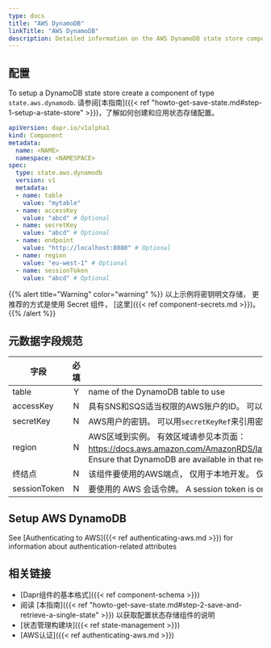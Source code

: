 ```yaml
---
type: docs
title: "AWS DynamoDB"
linkTitle: "AWS DynamoDB"
description: Detailed information on the AWS DynamoDB state store component
---
```


## 配置

To setup a DynamoDB state store create a component of type `state.aws.dynamodb`. 请参阅[本指南]({{< ref "howto-get-save-state.md#step-1-setup-a-state-store" >}})，了解如何创建和应用状态存储配置。

```yaml
apiVersion: dapr.io/v1alpha1
kind: Component
metadata:
  name: <NAME>
  namespace: <NAMESPACE>
spec:
  type: state.aws.dynamodb
  version: v1
  metadata:
  - name: table
    value: "mytable"
  - name: accessKey
    value: "abcd" # Optional
  - name: secretKey
    value: "abcd" # Optional
  - name: endpoint
    value: "http://localhost:8080" # Optional
  - name: region 
    value: "eu-west-1" # Optional
  - name: sessionToken
    value: "abcd" # Optional
```

{{% alert title="Warning" color="warning" %}}
以上示例将密钥明文存储， 更推荐的方式是使用 Secret 组件， [这里]({{< ref component-secrets.md >}})。
{{% /alert %}}

## 元数据字段规范

| 字段           | 必填 | 详情                                                                                                                                                                        | 示例                                           |
| ------------ |:--:| ------------------------------------------------------------------------------------------------------------------------------------------------------------------------- | -------------------------------------------- |
| table        | Y  | name of the DynamoDB table to use                                                                                                                                         | `"mytable"`                                  |
| accessKey    | N  | 具有SNS和SQS适当权限的AWS账户的ID。 可以用`secretKeyRef`来引用密钥。                                                                                                                           | `"AKIAIOSFODNN7EXAMPLE"`                     |
| secretKey    | N  | AWS用户的密钥。 可以用`secretKeyRef`来引用密钥。                                                                                                                                         | `"wJalrXUtnFEMI/K7MDENG/bPxRfiCYEXAMPLEKEY"` |
| region       | N  | AWS区域到实例。 有效区域请参见本页面：https://docs.aws.amazon.com/AmazonRDS/latest/UserGuide/Concepts.RegionsAndAvailabilityZones.html。 Ensure that DynamoDB are available in that region. | `"us-east-1"`                                |
| 终结点          | N  | 该组件要使用的AWS端点， 仅用于本地开发。 仅用于本地开发。 当对生产环境的AWS，`endpoint`是不需要的。                                                                                                               | `"http://localhost:4566"`                    |
| sessionToken | N  | 要使用的 AWS 会话令牌。  A session token is only required if you are using temporary security credentials.                                                                         | `"TOKEN"`                                    |

## Setup AWS DynamoDB
See [Authenticating to AWS]({{< ref authenticating-aws.md >}}) for information about authentication-related attributes

## 相关链接
- [Dapr组件的基本格式]({{< ref component-schema >}})
- 阅读 [本指南]({{< ref "howto-get-save-state.md#step-2-save-and-retrieve-a-single-state" >}}) 以获取配置状态存储组件的说明
- [状态管理构建块]({{< ref state-management >}})
- [AWS认证]({{< ref authenticating-aws.md >}})
